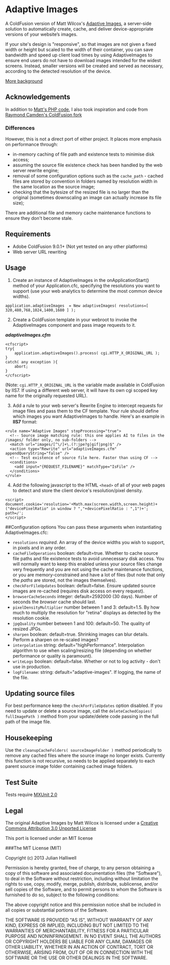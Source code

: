 # Adaptive Images
A ColdFusion version of Matt Wilcox's [Adaptive Images](http://adaptive-images.com/), a server-side solution to automatically create, cache, and deliver device-appropriate versions of your website’s images.

If your site's design is "responsive", so that images are not given a fixed width or height but scaled to the width of their container, you can save bandwidth and speed up client load times by using AdaptiveImages to ensure end users do not have to download images intended for the widest screens. Instead, smaller versions will be created and served as necessary, according to the detected resolution of the device.

[More background](http://cfsimplicity.com/73/the-simplicity-of-adaptive-images)

## Acknowledgements
In addition to [Matt's PHP code](https://github.com/MattWilcox/Adaptive-Images), I also took inspiration and code from [Raymond Camden's ColdFusion fork](https://github.com/cfjedimaster/Adaptive-Images)

### Differences
However, this is not a direct port of either project. It places more emphasis on performance through:

 - in-memory caching of file path and existence tests to minimise disk access;
 - assuming the source file existence check has been handled by the web server rewrite engine;
 - removal of some configuration options such as the `cache_path` - cached files are stored by convention in folders named by resolution width in the same location as the source image;
 - checking that the bytesize of the resized file is no larger than the original (sometimes downscaling an image can actually increase its file size);

There are additional file and memory cache maintenance functions to ensure they don't become stale.

## Requirements
 - Adobe ColdFusion 9.0.1+ (Not yet tested on any other platforms)
 - Web server URL rewriting

## Usage

1) Create an instance of AdaptiveImages in the onApplicationStart() method of your Application.cfc, specifying the resolutions you want to support (use your web analytics to determine the most common device widths).

```
application.adaptiveImages  = New adaptiveImages( resolutions=[ 320,480,768,1024,1400,1680 ] );
```

2) Create a ColdFusion template in your webroot to invoke the AdaptiveImages component and pass image requests to it.

***adaptiveImages.cfm***
```
<cfscript>
try{
	application.adaptiveImages().process( cgi.HTTP_X_ORIGINAL_URL );
}
catch( any exception ){
	abort;
}
</cfscript>
```

(Note: `cgi.HTTP_X_ORIGINAL_URL` is the variable made available in ColdFusion by IIS7. If using a different web server, it will have its own cgi scoped key name for the originally requested URL).

3) Add a rule to your web server's Rewrite Engine to intercept requests for image files and pass them to the CF template. Your rule should define which images you want AdaptiveImages to handle. Here's an example in **IIS7** format:

```
<rule name="Adaptive Images" stopProcessing="true">
  <!-- Source image matching rule: this one applies AI to files in the /images/ folder only, no sub-folders -->
  <match url="images/[^\/]+\.(?:jpe?g|gif|png)$" />
  <action type="Rewrite" url="adaptiveImages.cfm" appendQueryString="false" />
  <!-- Test existence of source file here. Faster than using CF -->
  <conditions>
  	<add input="{REQUEST_FILENAME}" matchType="IsFile" />
  </conditions>
</rule>
```

4) Add the following javascript to the HTML `<head>` of all of your web pages to detect and store the client device's resolution/pixel density.
```
<script>
document.cookie='resolution='+Math.max(screen.width,screen.height)+("devicePixelRatio" in window ? ","+devicePixelRatio : ",1")+'; path=/';
</script>
```

##Configuration options
You can pass these arguments when instantiating AdaptiveImages.cfc:
 - `resolutions` *required*. An array of the device widths you wish to support, in pixels and in any order.
 - `cacheFileOperations` boolean: default=true. Whether to cache source file paths and file existence tests to avoid unnecessary disk access. You will normally want to keep this enabled unless your source files change very frequently and you are not using the cache maintenance functions, or you are memory-constrained and have a lot of files (but note that only the *paths* are stored, not the images themselves).
 - `checkForFileUpdates` boolean: default=false. Ensure updated source images are re-cached (requires disk access on every request).
 - `browserCacheSeconds` integer: default=2592000 (30 days). Number of seconds the *browser* cache should last.
 - `pixelDensityMultiplier` number between 1 and 3: default=1.5. By how much to multiply the resolution for "retina" displays as detected by the resolution cookie.
 - `jpgQuality` number between 1 and 100: default=50. The quality of resized JPGs.
 - `sharpen` boolean: default=true. Shrinking images can blur details. Perform a sharpen on re-scaled images?
 - `interpolation` string: default="highPerformance". Interpolation algorithm to use when scaling/resizing file (depending on whether performance or quality is paramount).
 - `writeLogs` boolean: default=false. Whether or not to log activity - don't use in production.
 - `logFilename`: string: default="adaptive-images". If logging, the name of the file.

## Updating source files
For best performance keep the `checkForFileUpdates` option disabled. If you need to update or delete a source image, call the `deleteCachedCopies( fullImagePath )` method from your update/delete code passing in the full path of the image file.

## Housekeeping
Use the `cleanupCacheFolders( sourceImageFolder )` method periodically to remove any cached files where the source image no longer exists. Currently this function is not recursive, so needs to be applied separately to each parent source image folder containing cached image folders.

## Test Suite
Tests require [MXUnit 2.0](http://mxunit.org/)

## Legal
The original Adaptive Images by Matt Wilcox is licensed under a [Creative Commons Attribution 3.0 Unported License](http://creativecommons.org/licenses/by/3.0/)

This port is licensed under an MIT license

###The MIT License (MIT)

Copyright (c) 2013 Julian Halliwell

Permission is hereby granted, free of charge, to any person obtaining a copy of
this software and associated documentation files (the "Software"), to deal in
the Software without restriction, including without limitation the rights to
use, copy, modify, merge, publish, distribute, sublicense, and/or sell copies of
the Software, and to permit persons to whom the Software is furnished to do so,
subject to the following conditions:

The above copyright notice and this permission notice shall be included in all
copies or substantial portions of the Software.

THE SOFTWARE IS PROVIDED "AS IS", WITHOUT WARRANTY OF ANY KIND, EXPRESS OR
IMPLIED, INCLUDING BUT NOT LIMITED TO THE WARRANTIES OF MERCHANTABILITY, FITNESS
FOR A PARTICULAR PURPOSE AND NONINFRINGEMENT. IN NO EVENT SHALL THE AUTHORS OR
COPYRIGHT HOLDERS BE LIABLE FOR ANY CLAIM, DAMAGES OR OTHER LIABILITY, WHETHER
IN AN ACTION OF CONTRACT, TORT OR OTHERWISE, ARISING FROM, OUT OF OR IN
CONNECTION WITH THE SOFTWARE OR THE USE OR OTHER DEALINGS IN THE SOFTWARE.
